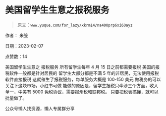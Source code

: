 # 美国留学生生意之报税服务

> 原文：[`www.yuque.com/for_lazy/xkrm14/na400prp6xi60ayz`](https://www.yuque.com/for_lazy/xkrm14/na400prp6xi60ayz)



作者： 米笠



日期：2023-02-07



点赞数：14

<ne-hole id="u256e7d51" data-lake-id="u256e7d51"><ne-card data-card-name="hr" data-card-type="block" id="rdQ2P" data-event-boundary="card">

美国留学生生意之 报税服务 所有留学生每年 4 月 15 日之前都需要报税 美国的报税软件一般都是针对居民的 留学生大部分都是不满 5 年的非居民，无法使用报税软件直接报税 这就催生了报税服务，每单服务大概是 100-150 美元 做税务的可以关注下这块市场，小红书可做 能做的原因是，留学生报税只牵涉三个方面，收入单一，中美有 5000 免税协议，需要报州税和联邦税。 只要把税表搞懂，就可以批量做了。

<ne-hole id="uc9f46bbd" data-lake-id="uc9f46bbd"><ne-card data-card-name="hr" data-card-type="block" id="gU6r7" data-event-boundary="card">

公众号懒人找资源，懒人专属群分享

</ne-card></ne-hole></ne-card></ne-hole>